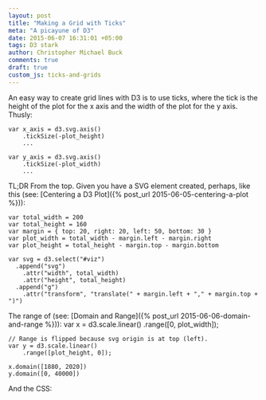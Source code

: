 ```yaml
---
layout: post
title: "Making a Grid with Ticks"
meta: "A picayune of D3"
date: 2015-06-07 16:31:01 +05:00
tags: D3 stark
author: Christopher Michael Buck
comments: true
draft: true
custom_js: ticks-and-grids
---
```


An easy way to create grid lines with D3 is to use ticks, where the tick is the height of the plot for the x axis and the width of the plot for the y axis. Thusly:

    var x_axis = d3.svg.axis()
        .tickSize(-plot_height)
		...

    var y_axis = d3.svg.axis()
        .tickSize(-plot_width)
		...

TL;DR
From the top. Given you have a SVG element created, perhaps, like this (see: [Centering a D3 Plot]({% post_url 2015-06-05-centering-a-plot %})):

    var total_width = 200
    var total_height = 160
	var margin = { top: 20, right: 20, left: 50, bottom: 30 }
	var plot_width = total_width - margin.left - margin.right
	var plot_height = total_height - margin.top - margin.bottom

    var svg = d3.select("#viz")
	  .append("svg")
        .attr("width", total_width)
        .attr("height", total_height)
      .append("g")
        .attr("transform", "translate(" + margin.left + "," + margin.top + ")")

The range of  (see: [Domain and Range]({% post_url 2015-06-06-domain-and-range %})):
   var x = d3.scale.linear()
        .range([0, plot_width]);

    // Range is flipped because svg origin is at top (left).
    var y = d3.scale.linear()
        .range([plot_height, 0]);
        
    x.domain([1880, 2020])
    y.domain([0, 40000])


<div id="examples-1" style="margin-bottom: 10px"></div>


And the CSS:


<style>
.axis {
   font: 10px sans-serif;
}

.axis path {
    display: none;
}

.axis line {
    fill: none;
    stroke: #000;
    shape-rendering: crispEdges;
}


/* remove the path (outside box) */
.no-line.y.axis path {
    display: none;
}

.no-line.x.axis path {
    display: none;
}

.line {
  fill: none;
  stroke: black;
}

</style>
